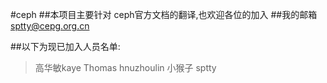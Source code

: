 #ceph
 ##本项目主要针对 ceph官方文档的翻译,也欢迎各位的加入
 ##我的邮箱 sptty@cepg.org.cn 
 
 ##以下为现已加入人员名单:
  
 > 高华敏kaye
 > Thomas
 > hnuzhoulin
 > 小猴子
 > sptty

